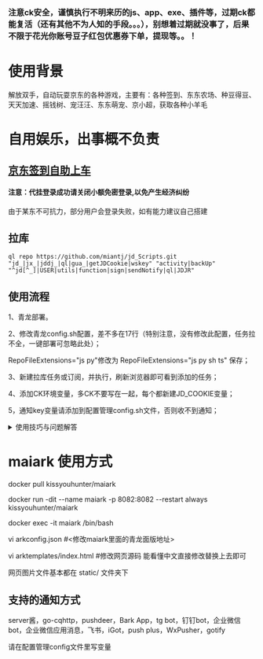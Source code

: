 ### 注意ck安全，谨慎执行不明来历的js、app、exe、插件等，过期ck都能复活（还有其他不为人知的手段。。。），别想着过期就没事了，后果不限于花光你账号豆子红包优惠券下单，提现等。。！
# 使用背景

解放双手，自动玩耍京东的各种游戏，主要有：各种签到、东东农场、种豆得豆、天天加速、摇钱树、宠汪汪、东东萌宠、京小超，获取各种小羊毛
# 自用娱乐，出事概不负责

## <a href="http://www.123uq.com:8082">京东签到自助上车</a>

#### 注意：代挂登录成功请关闭小额免密登录,以免产生经济纠纷

由于某东不可抗力，部分用户会登录失败，如有能力建议自己搭建


## 拉库
```
ql repo https://github.com/miantj/jd_Scripts.git "jd_|jx_|jddj_|ql|gua_|getJDCookie|wskey" "activity|backUp" "^jd[^_]|USER|utils|function|sign|sendNotify|ql|JDJR"
```

## 使用流程

1、青龙部署。

2、修改青龙config.sh配置，差不多在17行（特别注意，没有修改此配置，任务拉不全，一键部署可忽略此处）；

RepoFileExtensions="js py"修改为 RepoFileExtensions="js py sh ts" 保存；

3、新建拉库任务或订阅，并执行，刷新浏览器即可看到添加的任务；

4、添加CK环境变量，多CK不要写在一起，每个都新建JD_COOKIE变量；

5，通知key变量请添加到配置管理config.sh文件，否则收不到通知；



<details>
<summary>使用技巧与问题解答</summary>
<pre><code>

1、任务并发和分组

并发配置方法：

在任务后面加conc JD_COOKIE

如 task XXXXX.js conc JD_COOKIE

任务分组运行方法：

在任务后面加desi JD_COOKIE 需要运行的ck序号

如 task XXXX.js desi JD_COOKIE 1-10  前10个一组运行，2 8 9就是第2/8/9序号的ck执行，以此类推。

2、通知支持一对一推送和显示备注（需用本库sendnotify文件），还有分组通知等用法参考[notify.md](./notify.md)

备注显示变量如下

export NOTIFY_SHOWNAMETYPE="1"    不做任何变动

export NOTIFY_SHOWNAMETYPE="2"    效果是 :  账号名称：别名(备注)	

export NOTIFY_SHOWNAMETYPE="3"    效果是 :  账号名称：pin(备注)

export NOTIFY_SHOWNAMETYPE="4"    效果是 :  账号名称：备注

3、因为青龙有随机延时（可以在配置文件设置为0，默认300秒），所以涉及准点运行的任务，最后加now，如果是desi或conc不用加也会准时跑。

4、青龙系统通知（新增删除任务、登录等通知），需把通知变量写到config.sh文件，在环境变量里只发脚本运行通知哈。

5、如果通知文件发现和库里的不一致，那是被青龙自带的覆盖了，手动拷贝一份到deps目录下。

6、建议调整任务运行超时时间，青龙默认1小时有些跑不完就被强制结束，config.sh里配置。CommandTimeoutTime="3h"  即改为3小时，根据自己ck数量调整。
</code></pre>
</details>

# maiark 使用方式

docker pull kissyouhunter/maiark

docker run -dit --name maiark -p 8082:8082 --restart always kissyouhunter/maiark

docker exec -it maiark /bin/bash

vi arkconfig.json #<修改maiark里面的青龙面版地址>

vi arktemplates/index.html #修改网页源码 能看懂中文直接修改替换上去即可

网页图片文件基本都在 static/ 文件夹下

## 支持的通知方式

server酱，go-cqhttp，pushdeer，Bark App，tg bot，钉钉bot，企业微信bot，企业微信应用消息，飞书，iGot，push plus，WxPusher，gotify

请在配置管理config文件里写变量
